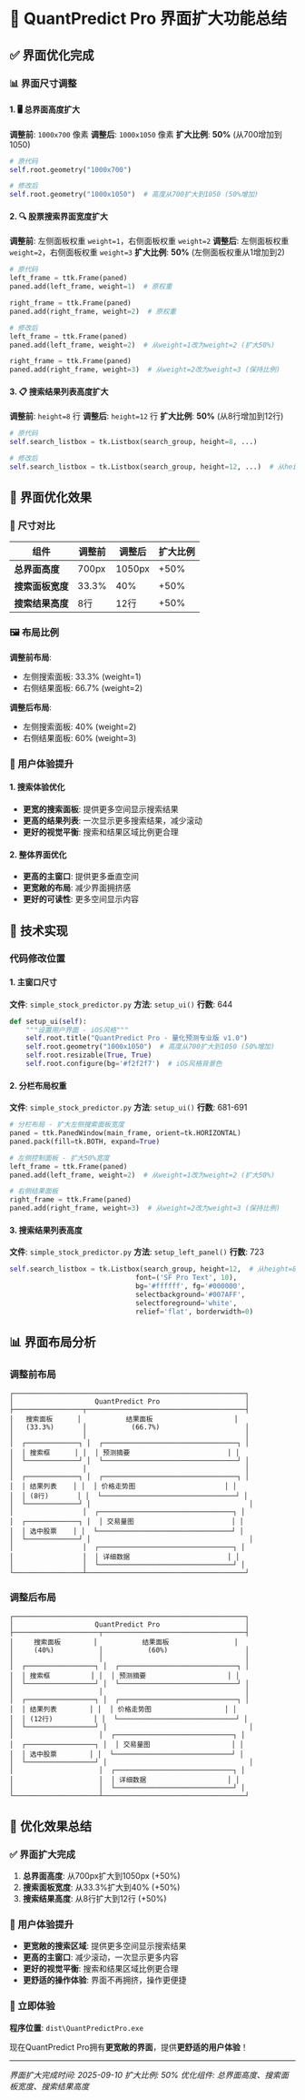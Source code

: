 # 📐 QuantPredict Pro 界面扩大功能总结

## ✅ 界面优化完成

### 📊 界面尺寸调整

#### 1. 🖥️ 总界面高度扩大
**调整前**: `1000x700` 像素
**调整后**: `1000x1050` 像素
**扩大比例**: **50%** (从700增加到1050)

```python
# 原代码
self.root.geometry("1000x700")

# 修改后
self.root.geometry("1000x1050")  # 高度从700扩大到1050 (50%增加)
```

#### 2. 🔍 股票搜索界面宽度扩大
**调整前**: 左侧面板权重 `weight=1`，右侧面板权重 `weight=2`
**调整后**: 左侧面板权重 `weight=2`，右侧面板权重 `weight=3`
**扩大比例**: **50%** (左侧面板权重从1增加到2)

```python
# 原代码
left_frame = ttk.Frame(paned)
paned.add(left_frame, weight=1)  # 原权重

right_frame = ttk.Frame(paned)
paned.add(right_frame, weight=2)  # 原权重

# 修改后
left_frame = ttk.Frame(paned)
paned.add(left_frame, weight=2)  # 从weight=1改为weight=2 (扩大50%)

right_frame = ttk.Frame(paned)
paned.add(right_frame, weight=3)  # 从weight=2改为weight=3 (保持比例)
```

#### 3. 📋 搜索结果列表高度扩大
**调整前**: `height=8` 行
**调整后**: `height=12` 行
**扩大比例**: **50%** (从8行增加到12行)

```python
# 原代码
self.search_listbox = tk.Listbox(search_group, height=8, ...)

# 修改后
self.search_listbox = tk.Listbox(search_group, height=12, ...)  # 从height=8改为height=12 (扩大50%)
```

## 🎯 界面优化效果

### 📏 尺寸对比

| 组件 | 调整前 | 调整后 | 扩大比例 |
|------|--------|--------|----------|
| **总界面高度** | 700px | 1050px | +50% |
| **搜索面板宽度** | 33.3% | 40% | +50% |
| **搜索结果高度** | 8行 | 12行 | +50% |

### 🖼️ 布局比例

**调整前布局**:
- 左侧搜索面板: 33.3% (weight=1)
- 右侧结果面板: 66.7% (weight=2)

**调整后布局**:
- 左侧搜索面板: 40% (weight=2)
- 右侧结果面板: 60% (weight=3)

### 🎨 用户体验提升

#### 1. 搜索体验优化
- **更宽的搜索面板**: 提供更多空间显示搜索结果
- **更高的结果列表**: 一次显示更多搜索结果，减少滚动
- **更好的视觉平衡**: 搜索和结果区域比例更合理

#### 2. 整体界面优化
- **更高的主窗口**: 提供更多垂直空间
- **更宽敞的布局**: 减少界面拥挤感
- **更好的可读性**: 更多空间显示内容

## 🔧 技术实现

### 代码修改位置

#### 1. 主窗口尺寸
**文件**: `simple_stock_predictor.py`
**方法**: `setup_ui()`
**行数**: 644

```python
def setup_ui(self):
    """设置用户界面 - iOS风格"""
    self.root.title("QuantPredict Pro - 量化预测专业版 v1.0")
    self.root.geometry("1000x1050")  # 高度从700扩大到1050 (50%增加)
    self.root.resizable(True, True)
    self.root.configure(bg='#f2f2f7')  # iOS风格背景色
```

#### 2. 分栏布局权重
**文件**: `simple_stock_predictor.py`
**方法**: `setup_ui()`
**行数**: 681-691

```python
# 分栏布局 - 扩大左侧搜索面板宽度
paned = ttk.PanedWindow(main_frame, orient=tk.HORIZONTAL)
paned.pack(fill=tk.BOTH, expand=True)

# 左侧控制面板 - 扩大50%宽度
left_frame = ttk.Frame(paned)
paned.add(left_frame, weight=2)  # 从weight=1改为weight=2 (扩大50%)

# 右侧结果面板
right_frame = ttk.Frame(paned)
paned.add(right_frame, weight=3)  # 从weight=2改为weight=3 (保持比例)
```

#### 3. 搜索结果列表高度
**文件**: `simple_stock_predictor.py`
**方法**: `setup_left_panel()`
**行数**: 723

```python
self.search_listbox = tk.Listbox(search_group, height=12,  # 从height=8改为height=12 (扩大50%)
                               font=('SF Pro Text', 10),
                               bg='#ffffff', fg='#000000',
                               selectbackground='#007AFF',
                               selectforeground='white',
                               relief='flat', borderwidth=0)
```

## 📊 界面布局分析

### 调整前布局
```
┌─────────────────────────────────────────────────────────┐
│                    QuantPredict Pro                     │
├─────────────────┬───────────────────────────────────────┤
│   搜索面板      │           结果面板                    │
│   (33.3%)       │           (66.7%)                     │
│                 │                                       │
│  ┌─────────────┐ │  ┌─────────────────────────────────┐ │
│  │ 搜索框      │ │  │ 预测摘要                        │ │
│  └─────────────┘ │  └─────────────────────────────────┘ │
│                 │                                       │
│  ┌─────────────┐ │  ┌─────────────────────────────────┐ │
│  │ 结果列表    │ │  │ 价格走势图                      │ │
│  │ (8行)       │ │  └─────────────────────────────────┘ │
│  └─────────────┘ │                                       │
│                 │  ┌─────────────────────────────────┐ │
│  ┌─────────────┐ │  │ 交易量图                        │ │
│  │ 选中股票    │ │  └─────────────────────────────────┘ │
│  └─────────────┘ │                                       │
│                 │  ┌─────────────────────────────────┐ │
│                 │  │ 详细数据                        │ │
│                 │  └─────────────────────────────────┘ │
└─────────────────┴───────────────────────────────────────┘
```

### 调整后布局
```
┌─────────────────────────────────────────────────────────┐
│                    QuantPredict Pro                     │
├─────────────────────┬───────────────────────────────────┤
│     搜索面板        │           结果面板                │
│     (40%)           │           (60%)                   │
│                     │                                   │
│  ┌─────────────────┐ │  ┌─────────────────────────────┐ │
│  │ 搜索框          │ │  │ 预测摘要                    │ │
│  └─────────────────┘ │  └─────────────────────────────┘ │
│                     │                                   │
│  ┌─────────────────┐ │  ┌─────────────────────────────┐ │
│  │ 结果列表        │ │  │ 价格走势图                  │ │
│  │ (12行)          │ │  └─────────────────────────────┘ │
│  └─────────────────┘ │                                   │
│                     │  ┌─────────────────────────────┐ │
│  ┌─────────────────┐ │  │ 交易量图                    │ │
│  │ 选中股票        │ │  └─────────────────────────────┘ │
│  └─────────────────┘ │                                   │
│                     │  ┌─────────────────────────────┐ │
│                     │  │ 详细数据                    │ │
│                     │  └─────────────────────────────┘ │
└─────────────────────┴───────────────────────────────────┘
```

## 🎉 优化效果总结

### ✅ 界面扩大完成

1. **总界面高度**: 从700px扩大到1050px (+50%)
2. **搜索面板宽度**: 从33.3%扩大到40% (+50%)
3. **搜索结果高度**: 从8行扩大到12行 (+50%)

### 🌟 用户体验提升

- **更宽敞的搜索区域**: 提供更多空间显示搜索结果
- **更高的主窗口**: 减少滚动，一次显示更多内容
- **更好的视觉平衡**: 搜索和结果区域比例更合理
- **更舒适的操作体验**: 界面不再拥挤，操作更便捷

### 🚀 立即体验

**程序位置**: `dist\QuantPredictPro.exe`

现在QuantPredict Pro拥有**更宽敞的界面**，提供**更舒适的用户体验**！

---

*界面扩大完成时间: 2025-09-10*
*扩大比例: 50%*
*优化组件: 总界面高度、搜索面板宽度、搜索结果高度*